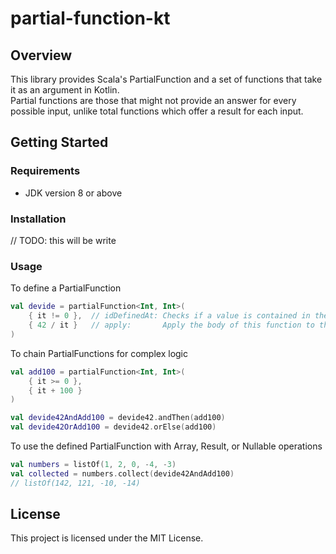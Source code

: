 # partial-function-kt

## Overview

This library provides Scala's PartialFunction and a set of functions that take it as an argument in Kotlin.  
Partial functions are those that might not provide an answer for every possible input, unlike total functions which offer a result for each input.

## Getting Started

### Requirements

- JDK version 8 or above

### Installation

// TODO: this will be write

### Usage

To define a PartialFunction

```kotlin
val devide = partialFunction<Int, Int>(
    { it != 0 },  // idDefinedAt: Checks if a value is contained in the function's domain
    { 42 / it }   // apply:       Apply the body of this function to the argument
)
```

To chain PartialFunctions for complex logic

```kotlin
val add100 = partialFunction<Int, Int>(
    { it >= 0 },
    { it + 100 }
)

val devide42AndAdd100 = devide42.andThen(add100)
val devide42OrAdd100 = devide42.orElse(add100)
```

To use the defined PartialFunction with Array, Result, or Nullable operations

```kotlin
val numbers = listOf(1, 2, 0, -4, -3)
val collected = numbers.collect(devide42AndAdd100)
// listOf(142, 121, -10, -14)
```

## License

This project is licensed under the MIT License.
